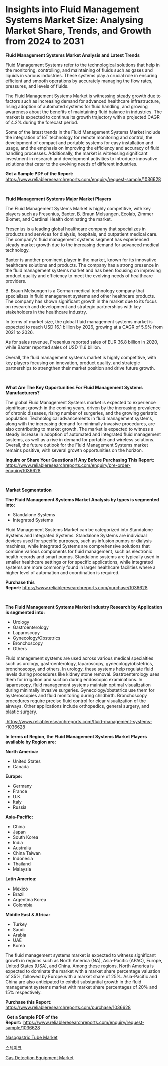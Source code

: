 <p><h1>Insights into Fluid Management Systems Market Size: Analysing Market Share, Trends, and Growth from 2024 to 2031</h1></p><p><strong>Fluid Management Systems Market Analysis and Latest Trends</strong></p>
<p><p>Fluid Management Systems refer to the technological solutions that help in the monitoring, controlling, and maintaining of fluids such as gases and liquids in various industries. These systems play a crucial role in ensuring efficient and smooth operations by accurately managing the flow rates, pressures, and levels of fluids.</p><p>The Fluid Management Systems Market is witnessing steady growth due to factors such as increasing demand for advanced healthcare infrastructure, rising adoption of automated systems for fluid handling, and growing awareness about the benefits of maintaining fluid balance in industries. The market is expected to continue its growth trajectory with a projected CAGR of 4.2% during the forecast period.</p><p>Some of the latest trends in the Fluid Management Systems Market include the integration of IoT technology for remote monitoring and control, the development of compact and portable systems for easy installation and usage, and the emphasis on improving the efficiency and accuracy of fluid handling processes. Additionally, the market is witnessing significant investment in research and development activities to introduce innovative solutions that cater to the evolving needs of different industries.</p></p>
<p><strong>Get a Sample PDF of the Report:&nbsp;</strong> <a href="https://www.reliableresearchreports.com/enquiry/request-sample/1036628">https://www.reliableresearchreports.com/enquiry/request-sample/1036628</a></p>
<p>&nbsp;</p>
<p><strong>Fluid Management Systems Major Market Players</strong></p>
<p><p>The Fluid Management Systems Market is highly competitive, with key players such as Fresenius, Baxter, B. Braun Melsungen, Ecolab, Zimmer Biomet, and Cardinal Health dominating the market. </p><p>Fresenius is a leading global healthcare company that specializes in products and services for dialysis, hospitals, and outpatient medical care. The company's fluid management systems segment has experienced steady market growth due to the increasing demand for advanced medical technology. </p><p>Baxter is another prominent player in the market, known for its innovative healthcare solutions and products. The company has a strong presence in the fluid management systems market and has been focusing on improving product quality and efficiency to meet the evolving needs of healthcare providers.</p><p>B. Braun Melsungen is a German medical technology company that specializes in fluid management systems and other healthcare products. The company has shown significant growth in the market due to its focus on research and development and strategic partnerships with key stakeholders in the healthcare industry.</p><p>In terms of market size, the global fluid management systems market is expected to reach USD 16.1 billion by 2026, growing at a CAGR of 5.9% from 2021 to 2026. </p><p>As for sales revenue, Fresenius reported sales of EUR 36.8 billion in 2020, while Baxter reported sales of USD 11.6 billion.</p><p>Overall, the fluid management systems market is highly competitive, with key players focusing on innovation, product quality, and strategic partnerships to strengthen their market position and drive future growth.</p></p>
<p>&nbsp;</p>
<p><strong>What Are The Key Opportunities For Fluid Management Systems Manufacturers?</strong></p>
<p><p>The global Fluid Management Systems market is expected to experience significant growth in the coming years, driven by the increasing prevalence of chronic diseases, rising number of surgeries, and the growing geriatric population. Technological advancements in fluid management systems, along with the increasing demand for minimally invasive procedures, are also contributing to market growth. The market is expected to witness a steady increase in adoption of automated and integrated fluid management systems, as well as a rise in demand for portable and wireless solutions. Overall, the future outlook for the Fluid Management Systems market remains positive, with several growth opportunities on the horizon.</p></p>
<p><strong>Inquire or Share Your Questions If Any Before Purchasing This Report:</strong> <a href="https://www.reliableresearchreports.com/enquiry/pre-order-enquiry/1036628">https://www.reliableresearchreports.com/enquiry/pre-order-enquiry/1036628</a></p>
<p>&nbsp;</p>
<p><strong>Market Segmentation</strong></p>
<p><strong>The Fluid Management Systems Market Analysis by types is segmented into:</strong></p>
<p><ul><li>Standalone Systems</li><li>Integrated Systems</li></ul></p>
<p><p>Fluid Management Systems Market can be categorized into Standalone Systems and Integrated Systems. Standalone Systems are individual devices used for specific purposes, such as infusion pumps or dialysis machines, while Integrated Systems are comprehensive solutions that combine various components for fluid management, such as electronic health records and smart pumps. Standalone systems are typically used in smaller healthcare settings or for specific applications, while integrated systems are more commonly found in larger healthcare facilities where a higher level of automation and coordination is required.</p></p>
<p><strong>Purchase this Report:&nbsp;</strong><a href="https://www.reliableresearchreports.com/purchase/1036628">https://www.reliableresearchreports.com/purchase/1036628</a></p>
<p>&nbsp;</p>
<p><strong>The Fluid Management Systems Market Industry Research by Application is segmented into:</strong></p>
<p><ul><li>Urology</li><li>Gastroenterology</li><li>Laparoscopy</li><li>Gynecology/Obstetrics</li><li>Bronchoscopy</li><li>Others</li></ul></p>
<p><p>Fluid management systems are used across various medical specialties such as urology, gastroenterology, laparoscopy, gynecology/obstetrics, bronchoscopy, and others. In urology, these systems help regulate fluid levels during procedures like kidney stone removal. Gastroenterology uses them for irrigation and suction during endoscopic examinations. In laparoscopy, fluid management systems maintain optimal visualization during minimally invasive surgeries. Gynecology/obstetrics use them for hysteroscopies and fluid monitoring during childbirth. Bronchoscopy procedures require precise fluid control for clear visualization of the airways. Other applications include orthopedics, general surgery, and plastic surgery.</p></p>
<p><a href="https://www.reliableresearchreports.com/fluid-management-systems-r1036628">&nbsp;https://www.reliableresearchreports.com/fluid-management-systems-r1036628</a></p>
<p><strong>In terms of Region, the Fluid Management Systems Market Players available by Region are:</strong></p>
<p>
    <p> <strong> North America: </strong>
        <ul>
            <li>United States</li>
            <li>Canada</li>
        </ul>
        </p> 
    <p> <strong> Europe: </strong>
        <ul>
            <li>Germany</li>
            <li>France</li>
            <li>U.K.</li>
            <li>Italy</li>
            <li>Russia</li>
        </ul>
        </p> 
    <p> <strong> Asia-Pacific: </strong>
        <ul>
            <li>China</li>
            <li>Japan</li>
            <li>South Korea</li>
            <li>India</li>
            <li>Australia</li>
            <li>China Taiwan</li>
            <li>Indonesia</li>
            <li>Thailand</li>
            <li>Malaysia</li>
        </ul>
        </p> 
    <p> <strong> Latin America: </strong>
        <ul>
            <li>Mexico</li>
            <li>Brazil</li>
            <li>Argentina Korea</li>
            <li>Colombia</li>
        </ul>
        </p> 
    <p> <strong> Middle East & Africa: </strong>
        <ul>
            <li>Turkey</li>
            <li>Saudi</li>
            <li>Arabia</li>
            <li>UAE</li>
            <li>Korea</li>
        </ul>
    </p>
    </p>
<p><p>The fluid management systems market is expected to witness significant growth in regions such as North America (NA), Asia-Pacific (APAC), Europe, United States (USA), and China. Among these regions, North America is expected to dominate the market with a market share percentage valuation of 35%, followed by Europe with a market share of 25%. Asia-Pacific and China are also anticipated to exhibit substantial growth in the fluid management systems market with market share percentages of 20% and 15% respectively.</p></p>
<p><strong>Purchase this Report: </strong><a href="https://www.reliableresearchreports.com/purchase/1036628">https://www.reliableresearchreports.com/purchase/1036628</a></p>
<p>&nbsp;<strong>Get a Sample PDF of the Report:&nbsp;&nbsp;</strong><a href="https://www.reliableresearchreports.com/enquiry/request-sample/1036628">https://www.reliableresearchreports.com/enquiry/request-sample/1036628</a></p>
<p><strong></strong></p>
<p><p><a href="https://github.com/JameTravis/Market-Research-Report-List-4/blob/main/nasogastric-tube-market.md">Nasogastric Tube Market</a></p><p><a href="https://github.com/laholand/Market-Research-Report-List-3/blob/main/597874851461.md">스테이크</a></p><p><a href="https://view.publitas.com/reportprime-1/gas-detection-equipment-market-the-key-to-successful-business-strategy-forecast-till-2031/">Gas Detection Equipment Market</a></p></p>
